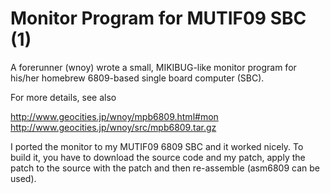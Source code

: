 # Monitor Program for MUTIF09 SBC (1)

A forerunner (wnoy) wrote a small, MIKIBUG-like monitor program for his/her homebrew 6809-based single board computer (SBC). 

For more details, see also

http://www.geocities.jp/wnoy/mpb6809.html#mon
http://www.geocities.jp/wnoy/src/mpb6809.tar.gz

I ported the monitor to my MUTIF09 6809 SBC and it worked nicely. To build it, you have to download the source code and my patch, apply the patch to the source with the patch and then re-assemble (asm6809 can be used).
